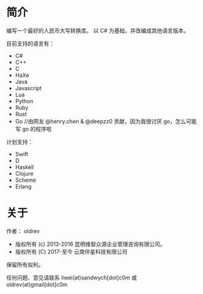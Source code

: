 # 简介

编写一个最好的人民币大写转换库。
以 C# 为基础，并改编成其他语言版本。

目前支持的语言有：

* C#
* C++
* C
* HaXe
* Java
* Javascript
* Lua
* Python
* Ruby
* Rust
* Go  //由网友 @henry.chen & @deepzz0 贡献，因为我很讨厌 go，怎么可能写 go 的程序啦

计划支持：

* Swift
* D
* Haskell
* Clojure
* Scheme
* Erlang


# 关于

作者： oldrev

* 版权所有 (c) 2013-2016 昆明维智众源企业管理咨询有限公司。
* 版权所有 (C) 2017-至今 云南伴星科技有限公司

保留所有权利。

任何问题、意见请联系 liwei(at)sandwych[dot]c0m 或 oldrev(at)gmail[dot]c0m
